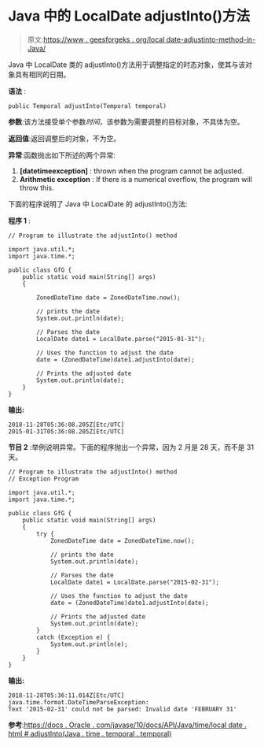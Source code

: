 # Java 中的 LocalDate adjustInto()方法

> 原文:[https://www . geesforgeks . org/local date-adjustinto-method-in-Java/](https://www.geeksforgeeks.org/localdate-adjustinto-method-in-java/)

Java 中 LocalDate 类的 adjustInto()方法用于调整指定的时态对象，使其与该对象具有相同的日期。

**语法** :

```
public Temporal adjustInto(Temporal temporal)

```

**参数**:该方法接受单个参数*时间*，该参数为需要调整的目标对象，不具体为空。

**返回值**:返回调整后的对象，不为空。

**异常**:函数抛出如下所述的两个异常:

1.  **[datetimeexception]** : thrown when the program cannot be adjusted.
2.  **Arithmetic exception** : If there is a numerical overflow, the program will throw this.

下面的程序说明了 Java 中 LocalDate 的 adjustInto()方法:

**程序 1** :

```
// Program to illustrate the adjustInto() method

import java.util.*;
import java.time.*;

public class GfG {
    public static void main(String[] args)
    {

        ZonedDateTime date = ZonedDateTime.now();

        // prints the date
        System.out.println(date);

        // Parses the date
        LocalDate date1 = LocalDate.parse("2015-01-31");

        // Uses the function to adjust the date
        date = (ZonedDateTime)date1.adjustInto(date);

        // Prints the adjusted date
        System.out.println(date);
    }
}
```

**输出:**

```
2018-11-28T05:36:08.205Z[Etc/UTC]
2015-01-31T05:36:08.205Z[Etc/UTC]

```

**节目 2** :举例说明异常。下面的程序抛出一个异常，因为 2 月是 28 天，而不是 31 天。

```
// Program to illustrate the adjustInto() method
// Exception Program

import java.util.*;
import java.time.*;

public class GfG {
    public static void main(String[] args)
    {
        try {
            ZonedDateTime date = ZonedDateTime.now();

            // prints the date
            System.out.println(date);

            // Parses the date
            LocalDate date1 = LocalDate.parse("2015-02-31");

            // Uses the function to adjust the date
            date = (ZonedDateTime)date1.adjustInto(date);

            // Prints the adjusted date
            System.out.println(date);
        }
        catch (Exception e) {
            System.out.println(e);
        }
    }
}
```

**输出:**

```
2018-11-28T05:36:11.014Z[Etc/UTC]
java.time.format.DateTimeParseException: 
Text '2015-02-31' could not be parsed: Invalid date 'FEBRUARY 31'

```

**参考**:[https://docs . Oracle . com/javase/10/docs/API/Java/time/local date . html # adjustInto(Java . time . temporal . temporal)](https://docs.oracle.com/javase/10/docs/api/java/time/LocalDate.html#adjustInto(java.time.temporal.Temporal))